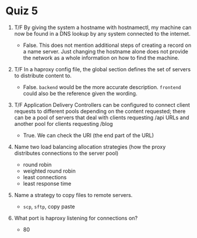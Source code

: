 # Quiz 5

1. T/F By giving the system a hostname with hostnamectl, my machine can now be found in a DNS lookup by any system connected to the internet.

   - False. This does not mention additional steps of creating a record on a name server. Just changing the hostname alone does not provide the network as a whole information on how to find the machine.

2. T/F In a haproxy config file, the global section defines the set of servers to distribute content to.

   - False. `backend` would be the more accurate description. `frontend` could also be the reference given the wording.

3. T/F Application Delivery Controllers can be configured to connect client requests to different pools depending on the content requested; there can be a pool of servers that deal with clients requesting /api URLs and another pool for clients requesting /blog

   - True. We can check the URI (the end part of the URL)

4. Name two load balancing allocation strategies (how the proxy distributes connections to the server pool)

   - round robin
   - weighted round robin
   - least connections
   - least response time

5. Name a strategy to copy files to remote servers.

   - `scp`, `sftp`, copy paste

6. What port is haproxy listening for connections on?
   - 80

